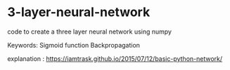 # 3-layer-neural-network
code to create a three layer neural network using numpy 

Keywords:
Sigmoid function
Backpropagation


explanation : https://iamtrask.github.io/2015/07/12/basic-python-network/

